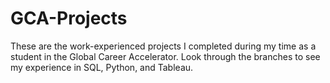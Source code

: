 # GCA-Projects
These are the work-experienced projects I completed during my time as a student in the Global Career Accelerator. Look through the branches to see my experience in SQL, Python, and Tableau. 
